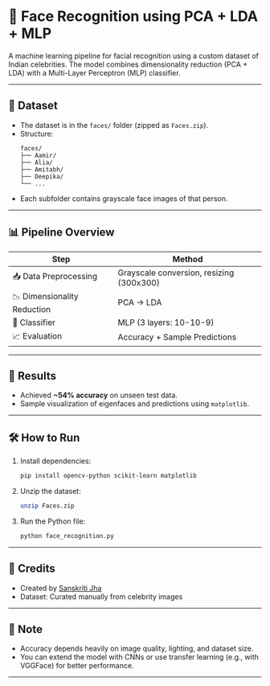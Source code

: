 # 🧠 Face Recognition using PCA + LDA + MLP

A machine learning pipeline for facial recognition using a custom dataset of Indian celebrities. The model combines dimensionality reduction (PCA + LDA) with a Multi-Layer Perceptron (MLP) classifier.

---

## 📂 Dataset

- The dataset is in the `faces/` folder (zipped as `Faces.zip`).
- Structure:
  ```
  faces/
  ├── Aamir/
  ├── Alia/
  ├── Amitabh/
  ├── Deepika/
  └── ...
  ```
- Each subfolder contains grayscale face images of that person.

---

## 📊 Pipeline Overview

| Step | Method |
|------|--------|
| 📥 Data Preprocessing | Grayscale conversion, resizing (300x300) |
| 📉 Dimensionality Reduction | PCA → LDA |
| 🤖 Classifier | MLP (3 layers: 10-10-9) |
| 📈 Evaluation | Accuracy + Sample Predictions |

---

## 🧪 Results

- Achieved **~54% accuracy** on unseen test data.
- Sample visualization of eigenfaces and predictions using `matplotlib`.

---

## 🛠️ How to Run

1. Install dependencies:
    ```bash
    pip install opencv-python scikit-learn matplotlib
    ```

2. Unzip the dataset:
    ```bash
    unzip Faces.zip
    ```

3. Run the Python file:
    ```bash
    python face_recognition.py
    ```
---

## 🤝 Credits

- Created by [Sanskriti Jha](https://github.com/sanskkriti)
- Dataset: Curated manually from celebrity images

---

## 📌 Note

- Accuracy depends heavily on image quality, lighting, and dataset size.
- You can extend the model with CNNs or use transfer learning (e.g., with VGGFace) for better performance.

---
